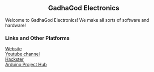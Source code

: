<h2><center>GadhaGod Electronics</center></h2>

Welcome to GadhaGod Electronics! We make all sorts of software and hardware!

<h3>Links and Other Platforms</h3>
<a href="http://gadhagod.repl.co/">Website</a><br>
<a href="https://www.youtube.com/channel/UC9H3nM5mHx54WkClkuFeI7w">Youtube channel</a><br>
<a href="https://www.hackster.io/gadhagod">Hackster</a><br>
<a href="https://create.arduino.cc/projecthub/gadhagod">Arduino Project Hub</a>
